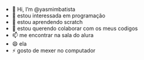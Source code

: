 - 👋 Hi, I’m @yasmimbatista
- 👀 estou interessada em programação
- 🌱 estou aprendendo scratch
- 💞️ estou querendo colaborar com os meus codigos
- 📫 me encontrar na sala do alura
- 😄 ela
- ⚡ gosto de mexer no computador 

<!---
yasmimbatista/yasmimbatista is a ✨ special ✨ repository because its `README.md` (this file) appears on your GitHub profile.
You can click the Preview link to take a look at your changes.
--->
